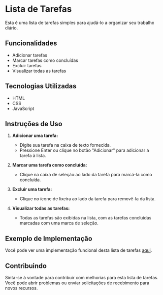 # Lista de Tarefas

Esta é uma lista de tarefas simples para ajudá-lo a organizar seu trabalho diário.

## Funcionalidades

- Adicionar tarefas
- Marcar tarefas como concluídas
- Excluir tarefas
- Visualizar todas as tarefas

## Tecnologias Utilizadas

- HTML
- CSS
- JavaScript

## Instruções de Uso

1. **Adicionar uma tarefa:**
   - Digite sua tarefa na caixa de texto fornecida.
   - Pressione Enter ou clique no botão "Adicionar" para adicionar a tarefa à lista.

2. **Marcar uma tarefa como concluída:**
   - Clique na caixa de seleção ao lado da tarefa para marcá-la como concluída.

3. **Excluir uma tarefa:**
   - Clique no ícone de lixeira ao lado da tarefa para removê-la da lista.

4. **Visualizar todas as tarefas:**
   - Todas as tarefas são exibidas na lista, com as tarefas concluídas marcadas com uma marca de seleção.

## Exemplo de Implementação

Você pode ver uma implementação funcional desta lista de tarefas [aqui](link-para-sua-implementação).

## Contribuindo

Sinta-se à vontade para contribuir com melhorias para esta lista de tarefas. Você pode abrir problemas ou enviar solicitações de recebimento para novos recursos.
